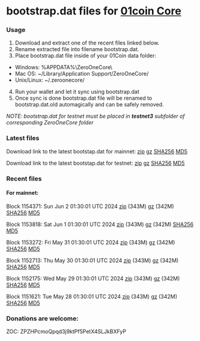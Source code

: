 # bootstrap.dat files for [01coin Core](https://01coin.io)

### Usage

1. Download and extract one of the recent files linked below.
2. Rename extracted file into filename bootstrap.dat.
3. Place bootstrap.dat file inside of your 01Coin data folder:
 - Windows: %APPDATA%\ZeroOneCore\
 - Mac OS: ~/Library/Application Support/ZeroOneCore/
 - Unix/Linux: ~/.zeroonecore/
4. Run your wallet and let it sync using bootstrap.dat
5. Once sync is done bootstrap.dat file will be renamed to bootstrap.dat.old automagically and can be safely removed.

_NOTE: bootstrap.dat for testnet must be placed in **testnet3** subfolder of corresponding ZeroOneCore folder_

### Latest files
Download link to the latest bootstap.dat for mainnet: [zip](https://files.01coin.io/mainnet/bootstrap.dat.zip) [gz](https://files.01coin.io/mainnet/bootstrap.dat.tar.gz) [SHA256](https://files.01coin.io/mainnet/sha256.txt) [MD5](https://files.01coin.io/mainnet/md5.txt)

Download link to the latest bootstap.dat for testnet: [zip](https://files.01coin.io/testnet/bootstrap.dat.zip) [gz](https://files.01coin.io/testnet/bootstrap.dat.tar.gz) [SHA256](https://files.01coin.io/testnet/sha256.txt) [MD5](https://files.01coin.io/testnet/md5.txt)

### Recent files

#### For mainnet:

Block 1154371: Sun Jun  2 01:30:01 UTC 2024 [zip](https://files.01coin.io/mainnet/2024-06-02/bootstrap.dat.zip) (343M) [gz](https://files.01coin.io/mainnet/2024-06-02/bootstrap.dat.tar.gz) (342M) [SHA256](https://files.01coin.io/mainnet/2024-06-02/sha256.txt) [MD5](https://files.01coin.io/mainnet/2024-06-02/md5.txt)

Block 1153818: Sat Jun  1 01:30:01 UTC 2024 [zip](https://files.01coin.io/mainnet/2024-06-01/bootstrap.dat.zip) (343M) [gz](https://files.01coin.io/mainnet/2024-06-01/bootstrap.dat.tar.gz) (342M) [SHA256](https://files.01coin.io/mainnet/2024-06-01/sha256.txt) [MD5](https://files.01coin.io/mainnet/2024-06-01/md5.txt)

Block 1153272: Fri May 31 01:30:01 UTC 2024 [zip](https://files.01coin.io/mainnet/2024-05-31/bootstrap.dat.zip) (343M) [gz](https://files.01coin.io/mainnet/2024-05-31/bootstrap.dat.tar.gz) (342M) [SHA256](https://files.01coin.io/mainnet/2024-05-31/sha256.txt) [MD5](https://files.01coin.io/mainnet/2024-05-31/md5.txt)

Block 1152713: Thu May 30 01:30:01 UTC 2024 [zip](https://files.01coin.io/mainnet/2024-05-30/bootstrap.dat.zip) (343M) [gz](https://files.01coin.io/mainnet/2024-05-30/bootstrap.dat.tar.gz) (342M) [SHA256](https://files.01coin.io/mainnet/2024-05-30/sha256.txt) [MD5](https://files.01coin.io/mainnet/2024-05-30/md5.txt)

Block 1152175: Wed May 29 01:30:01 UTC 2024 [zip](https://files.01coin.io/mainnet/2024-05-29/bootstrap.dat.zip) (343M) [gz](https://files.01coin.io/mainnet/2024-05-29/bootstrap.dat.tar.gz) (342M) [SHA256](https://files.01coin.io/mainnet/2024-05-29/sha256.txt) [MD5](https://files.01coin.io/mainnet/2024-05-29/md5.txt)

Block 1151621: Tue May 28 01:30:01 UTC 2024 [zip](https://files.01coin.io/mainnet/2024-05-28/bootstrap.dat.zip) (343M) [gz](https://files.01coin.io/mainnet/2024-05-28/bootstrap.dat.tar.gz) (342M) [SHA256](https://files.01coin.io/mainnet/2024-05-28/sha256.txt) [MD5](https://files.01coin.io/mainnet/2024-05-28/md5.txt)


### Donations are welcome:

ZOC: ZPZHPcmoQpqd3j9ktPf5PetX4SLJkBXFyP
